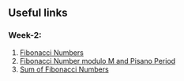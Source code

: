 ## Useful links
### Week-2:
1. [Fibonacci Numbers](https://www.geeksforgeeks.org/program-for-nth-fibonacci-number/)
2. [Fibonacci Number modulo M and Pisano Period](https://www.geeksforgeeks.org/fibonacci-number-modulo-m-and-pisano-period/)
3. [Sum of Fibonacci Numbers](https://www.geeksforgeeks.org/sum-fibonacci-numbers/)
